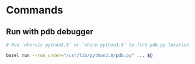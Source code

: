 # Commands

## Run with pdb debugger
```bash
# Run `whereis python3.8` or `which python3.8` to find pdb.py location

bazel run --run_under="/usr/lib/python3.8/pdb.py" ... $@
```
